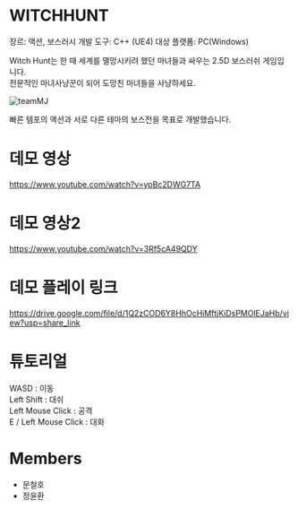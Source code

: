 
# WITCHHUNT      
장르: 액션, 보스러시
개발 도구: C++ (UE4)
대상 플랫폼: PC(Windows)

Witch Hunt는 한 때 세계를 멸망시키려 했던 마녀들과 싸우는 2.5D 보스러쉬 게임입니다.   
전문적인 마녀사냥꾼이 되어 도망친 마녀들을 사냥하세요.   

![teamMJ](https://user-images.githubusercontent.com/45461452/202709988-8cfb28eb-e90c-4d3e-95ee-de7a7d2f72fe.JPG)

빠른 템포의 액션과 서로 다른 테마의 보스전을 목표로 개발했습니다.   

# 데모 영상   
https://www.youtube.com/watch?v=ypBc2DWG7TA   
# 데모 영상2   
https://www.youtube.com/watch?v=3Rf5cA49QDY   

# 데모 플레이 링크   
https://drive.google.com/file/d/1Q2zCOD6Y8HhOcHiMftjKiDsPMOlEJaHb/view?usp=share_link   

# 튜토리얼   
WASD : 이동   
Left Shift : 대쉬   
Left Mouse Click : 공격   
E / Left Mouse Click : 대화   

# Members   
 + 문철호
 + 정윤환
 

